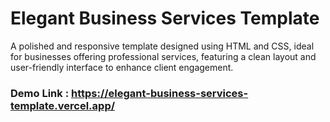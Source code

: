 # Elegant Business Services Template 
A polished and responsive template designed using HTML and CSS, ideal for businesses offering professional services, featuring a clean layout and user-friendly interface to enhance client engagement.

### Demo Link : https://elegant-business-services-template.vercel.app/
